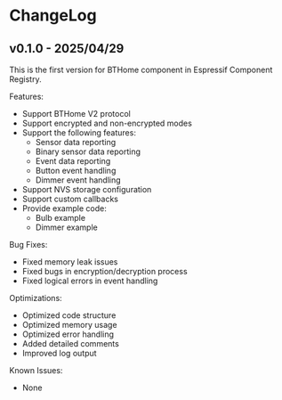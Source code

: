 # ChangeLog

## v0.1.0 - 2025/04/29

This is the first version for BTHome component in Espressif Component Registry.

Features:
- Support BTHome V2 protocol
- Support encrypted and non-encrypted modes
- Support the following features:
  - Sensor data reporting
  - Binary sensor data reporting
  - Event data reporting
  - Button event handling
  - Dimmer event handling
- Support NVS storage configuration
- Support custom callbacks
- Provide example code:
  - Bulb example
  - Dimmer example

Bug Fixes:
- Fixed memory leak issues
- Fixed bugs in encryption/decryption process
- Fixed logical errors in event handling

Optimizations:
- Optimized code structure
- Optimized memory usage
- Optimized error handling
- Added detailed comments
- Improved log output

Known Issues:
- None

